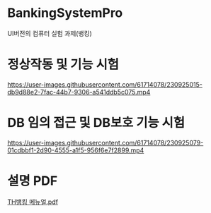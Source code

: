 # BankingSystemPro
UI버전의 컴퓨터 실험 과제(뱅킹)


# 정상작동 및 기능 시험 
https://user-images.githubusercontent.com/61714078/230925015-db9d88e2-7fac-44b7-9306-a541ddb5c075.mp4

# DB 임의 접근 및 DB보호 기능 시험 
https://user-images.githubusercontent.com/61714078/230925079-01cdbbf1-2d90-4555-a1f5-956f6e7f2899.mp4

# 설명 PDF
[TH뱅킹 메뉴얼.pdf](https://github.com/Taehyun06-Dev/BankingSystemPro/files/11191246/TH.pdf)
